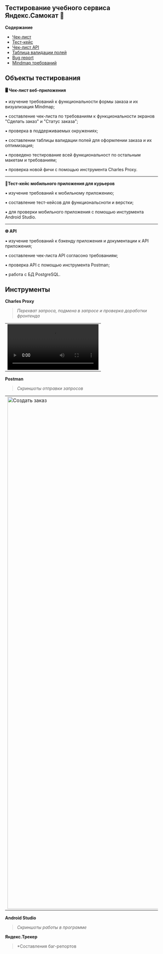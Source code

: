 ## Тестирование учебного сервиса Яндекс.Самокат &#128756;

**Содержание**
- [Чек-лист](https://github.com/DianaRazyapova/Yandex.Samokat/blob/9b4d9eceb72a6e76187e3c1f9133c742d5b140df/%D0%A7%D0%B5%D0%BA-%D0%BB%D0%B8%D1%81%D1%82%20%D0%B2%D0%B5%D0%B1-%D0%BF%D1%80%D0%B8%D0%BB%D0%BE%D0%B6%D0%B5%D0%BD%D0%B8%D1%8F%20%D0%AF%D0%BD%D0%B4%D0%B5%D0%BA%D1%81.%D0%A1%D0%B0%D0%BC%D0%BE%D0%BA%D0%B0%D1%82.xlsx)
- [Тест-кейс]()
- [Чек-лист API]()
- [Таблица валидации полей](https://github.com/DianaRazyapova/Yandex.Samokat/blob/b0cca285c3889f5a5e9b1afb7d38e53e557a9a4f/%D0%A2%D0%B0%D0%B1%D0%BB%D0%B8%D1%86%D0%B0%20%D0%B2%D0%B0%D0%BB%D0%B8%D0%B4%D0%B0%D1%86%D0%B8%D0%B8.xlsx)
- [Bug report]()
- [Mindmap требований](Mindmap.xmind)


## Объекты тестирования

**&#128421; Чек-лист веб-приложения**

&#9642; изучение требований к функциональности формы заказа и их визуализация Mindmap;

&#9642; cоставление чек-листа по требованиям к функциональности экранов "Сделать заказ" и "Статус заказа";

&#9642; проверка в поддерживаемых окружениях;

&#9642; составлении таблицы валидации полей для оформлении заказа и их оптимизация;

&#9642; проведено тестирование всей функциональност по остальным макетам и требованиям;

&#9642; проверка новой фичи с помощью инструмента Charles Proxy.
___

**&#128241;Тест-кейс мобильного приложения для курьеров**

&#9642; изучение требований к мобильному приложению;

&#9642; составление тест-кейсов для функциональсноти и верстки;

&#9642; для проверки мобильного приложения с помощью инстурмента Android Studio.

___
**&#127760; API**

&#9642; изучение требований к бэкенду приложения и документации к API приложения;

&#9642; cоставление чек-листа API согласоно требованиям;

&#9642; проверка API c помощью инструмента Postman;

&#9642; работа с БД PostgreSQL.


## Инструменты
**Charles Proxy**
> *Перехват запроса, подмена в запросе и проверка доработки фронтенда*
<table>
     <tr>
        <td>
            <video src="https://user-images.githubusercontent.com/115238502/196703818-a0e97a09-528b-40af-966f-e9b304b9e42a.mp4"
          </video>
        </td>
    </tr>
</table>

**Postman**
> *Скриншоты отправки запросов*
<table>
     <tr>
        <td>
          <img width="1680" alt="Создать заказ" src="https://user-images.githubusercontent.com/115238502/196678507-02990544-978e-463d-9c33-4ee85f49b477.png">
          </td>
          <td>
          <img width="1680" alt="Получить заказ по номеру" src="https://user-images.githubusercontent.com/115238502/196678925-cc7bc05a-1777-48d5-92af-011f7f644ae7.png">
          </td>
      </tr>
</table>

**Android Studio**
> *Скриншоты работы в программе*

**Яндекс.Трекер**
> *Составления баг-репортов
